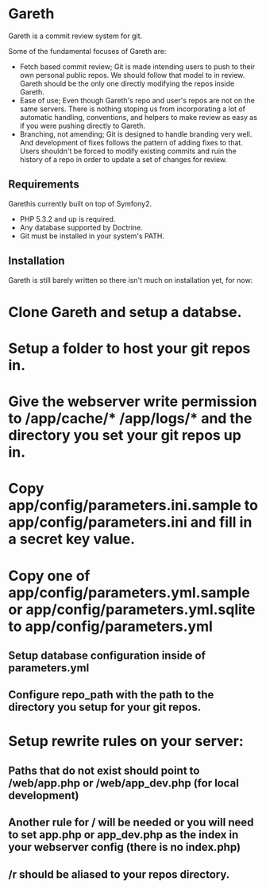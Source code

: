 Gareth
======
Gareth is a commit review system for git.

Some of the fundamental focuses of Gareth are:
* Fetch based commit review; Git is made intending users to push to their own personal public repos. We should follow that model to in review. Gareth should be the only one directly modifying the repos inside Gareth.
* Ease of use; Even though Gareth's repo and user's repos are not on the same servers. There is nothing stoping us from incorporating a lot of automatic handling, conventions, and helpers to make review as easy as if you were pushing directly to Gareth.
* Branching, not amending; Git is designed to handle branding very well. And development of fixes follows the pattern of adding fixes to that. Users shouldn't be forced to modify existing commits and ruin the history of a repo in order to update a set of changes for review.

Requirements
------------

Garethis currently built on top of Symfony2.
* PHP 5.3.2 and up is required.
* Any database supported by Doctrine.
* Git must be installed in your system's PATH.

Installation
------------

Gareth is still barely written so there isn't much on installation yet, for now:

# Clone Gareth and setup a databse.
# Setup a folder to host your git repos in.
# Give the webserver write permission to /app/cache/* /app/logs/* and the directory you set your git repos up in.
# Copy app/config/parameters.ini.sample to app/config/parameters.ini and fill in a secret key value.
# Copy one of app/config/parameters.yml.sample or app/config/parameters.yml.sqlite to app/config/parameters.yml
## Setup database configuration inside of parameters.yml
## Configure repo_path with the path to the directory you setup for your git repos.
# Setup rewrite rules on your server:
## Paths that do not exist should point to /web/app.php or /web/app_dev.php (for local development)
## Another rule for / will be needed or you will need to set app.php or app_dev.php as the index in your webserver config (there is no index.php)
## /r should be aliased to your repos directory.
